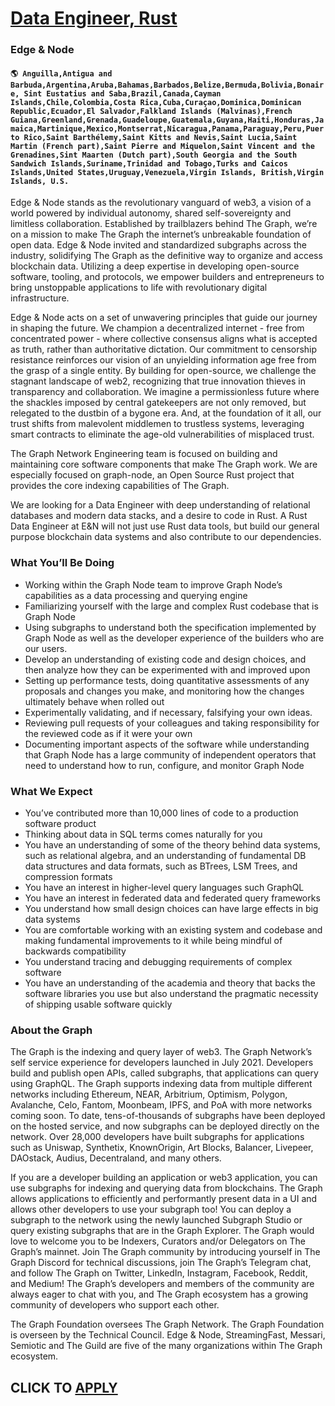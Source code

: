 # [Data Engineer, Rust](https://www.remotewlb.com/apply/data-engineer-rust)  
### Edge & Node  
#### `🌎 Anguilla,Antigua and Barbuda,Argentina,Aruba,Bahamas,Barbados,Belize,Bermuda,Bolivia,Bonaire, Sint Eustatius and Saba,Brazil,Canada,Cayman Islands,Chile,Colombia,Costa Rica,Cuba,Curaçao,Dominica,Dominican Republic,Ecuador,El Salvador,Falkland Islands (Malvinas),French Guiana,Greenland,Grenada,Guadeloupe,Guatemala,Guyana,Haiti,Honduras,Jamaica,Martinique,Mexico,Montserrat,Nicaragua,Panama,Paraguay,Peru,Puerto Rico,Saint Barthélemy,Saint Kitts and Nevis,Saint Lucia,Saint Martin (French part),Saint Pierre and Miquelon,Saint Vincent and the Grenadines,Sint Maarten (Dutch part),South Georgia and the South Sandwich Islands,Suriname,Trinidad and Tobago,Turks and Caicos Islands,United States,Uruguay,Venezuela,Virgin Islands, British,Virgin Islands, U.S.`  

Edge & Node stands as the revolutionary vanguard of web3, a vision of a world powered by individual autonomy, shared self-sovereignty and limitless collaboration. Established by trailblazers behind The Graph, we’re on a mission to make The Graph the internet’s unbreakable foundation of open data. Edge & Node invited and standardized subgraphs across the industry, solidifying The Graph as the definitive way to organize and access blockchain data. Utilizing a deep expertise in developing open-source software, tooling, and protocols, we empower builders and entrepreneurs to bring unstoppable applications to life with revolutionary digital infrastructure.

Edge & Node acts on a set of unwavering principles that guide our journey in shaping the future. We champion a decentralized internet - free from concentrated power - where collective consensus aligns what is accepted as truth, rather than authoritative dictation. Our commitment to censorship resistance reinforces our vision of an unyielding information age free from the grasp of a single entity. By building for open-source, we challenge the stagnant landscape of web2, recognizing that true innovation thieves in transparency and collaboration. We imagine a permissionless future where the shackles imposed by central gatekeepers are not only removed, but relegated to the dustbin of a bygone era. And, at the foundation of it all, our trust shifts from malevolent middlemen to trustless systems, leveraging smart contracts to eliminate the age-old vulnerabilities of misplaced trust.

The Graph Network Engineering team is focused on building and maintaining core software components that make The Graph work. We are especially focused on graph-node, an Open Source Rust project that provides the core indexing capabilities of The Graph.

We are looking for a Data Engineer with deep understanding of relational databases and modern data stacks, and a desire to code in Rust. A Rust Data Engineer at E&N will not just use Rust data tools, but build our general purpose blockchain data systems and also contribute to our dependencies.

### What You’ll Be Doing

  * Working within the Graph Node team to improve Graph Node’s capabilities as a data processing and querying engine
  * Familiarizing yourself with the large and complex Rust codebase that is Graph Node
  * Using subgraphs to understand both the specification implemented by Graph Node as well as the developer experience of the builders who are our users.
  * Develop an understanding of existing code and design choices, and then analyze how they can be experimented with and improved upon
  * Setting up performance tests, doing quantitative assessments of any proposals and changes you make, and monitoring how the changes ultimately behave when rolled out
  * Experimentally validating, and if necessary, falsifying your own ideas.
  * Reviewing pull requests of your colleagues and taking responsibility for the reviewed code as if it were your own
  * Documenting important aspects of the software while understanding that Graph Node has a large community of independent operators that need to understand how to run, configure, and monitor Graph Node

### What We Expect

  * You’ve contributed more than 10,000 lines of code to a production software product
  * Thinking about data in SQL terms comes naturally for you
  * You have an understanding of some of the theory behind data systems, such as relational algebra, and an understanding of fundamental DB data structures and data formats, such as BTrees, LSM Trees, and compression formats
  * You have an interest in higher-level query languages such GraphQL
  * You have an interest in federated data and federated query frameworks
  * You understand how small design choices can have large effects in big data systems
  * You are comfortable working with an existing system and codebase and making fundamental improvements to it while being mindful of backwards compatibility
  * You understand tracing and debugging requirements of complex software
  * You have an understanding of the academia and theory that backs the software libraries you use but also understand the pragmatic necessity of shipping usable software quickly

### About the Graph

The Graph is the indexing and query layer of web3. The Graph Network’s self service experience for developers launched in July 2021. Developers build and publish open APIs, called subgraphs, that applications can query using GraphQL. The Graph supports indexing data from multiple different networks including Ethereum, NEAR, Arbitrium, Optimism, Polygon, Avalanche, Celo, Fantom, Moonbeam, IPFS, and PoA with more networks coming soon. To date, tens-of-thousands of subgraphs have been deployed on the hosted service, and now subgraphs can be deployed directly on the network. Over 28,000 developers have built subgraphs for applications such as Uniswap, Synthetix, KnownOrigin, Art Blocks, Balancer, Livepeer, DAOstack, Audius, Decentraland, and many others.

If you are a developer building an application or web3 application, you can use subgraphs for indexing and querying data from blockchains. The Graph allows applications to efficiently and performantly present data in a UI and allows other developers to use your subgraph too! You can deploy a subgraph to the network using the newly launched Subgraph Studio or query existing subgraphs that are in the Graph Explorer. The Graph would love to welcome you to be Indexers, Curators and/or Delegators on The Graph’s mainnet. Join The Graph community by introducing yourself in The Graph Discord for technical discussions, join The Graph’s Telegram chat, and follow The Graph on Twitter, LinkedIn, Instagram, Facebook, Reddit, and Medium! The Graph’s developers and members of the community are always eager to chat with you, and The Graph ecosystem has a growing community of developers who support each other.

The Graph Foundation oversees The Graph Network. The Graph Foundation is overseen by the Technical Council. Edge & Node, StreamingFast, Messari, Semiotic and The Guild are five of the many organizations within The Graph ecosystem.

  
## CLICK TO [APPLY](https://www.remotewlb.com/apply/data-engineer-rust)

